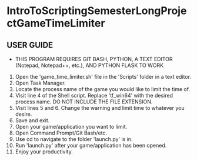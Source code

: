# IntroToScriptingSemesterLongProjectGameTimeLimiter
USER GUIDE
------------------------------------------------

* THIS PROGRAM REQUIRES GIT BASH, PYTHON, A TEXT EDITOR (Notepad, Notepad++, etc.), AND PYTHON FLASK TO WORK

1. Open the 'game_time_limiter.sh' file in the 'Scripts' folder in a text editor.
2. Open Task Manager.
3. Locate the process name of the game you would like to limit the time of.
4. Visit line 4 of the Shell script. Replace 'tf_win64' with the desired process name. DO NOT INCLUDE THE FILE EXTENSION.
5. Visit lines 5 and 6. Change the warning and limit time to whatever you desire.
6. Save and exit.
7. Open your game/application you want to limit.
8. Open Command Prompt/Git Bash/etc.
9. Use cd to navigate to the folder 'launch.py' is in.
10. Run 'launch.py' after your game/application has been opened.
11. Enjoy your productivity.
